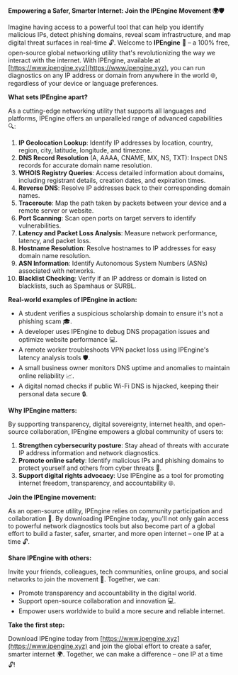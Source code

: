 **Empowering a Safer, Smarter Internet: Join the IPEngine Movement 🌍🛡️**

Imagine having access to a powerful tool that can help you identify malicious IPs, detect phishing domains, reveal scam infrastructure, and map digital threat surfaces in real-time 🔓. Welcome to **IPEngine** 🚀 – a 100% free, open-source global networking utility that's revolutionizing the way we interact with the internet. With IPEngine, available at [https://www.ipengine.xyz](https://www.ipengine.xyz), you can run diagnostics on any IP address or domain from anywhere in the world 🌐, regardless of your device or language preferences.

**What sets IPEngine apart?**

As a cutting-edge networking utility that supports all languages and platforms, IPEngine offers an unparalleled range of advanced capabilities 🔍:

1. **IP Geolocation Lookup**: Identify IP addresses by location, country, region, city, latitude, longitude, and timezone.
2. **DNS Record Resolution** (A, AAAA, CNAME, MX, NS, TXT): Inspect DNS records for accurate domain name resolution.
3. **WHOIS Registry Queries**: Access detailed information about domains, including registrant details, creation dates, and expiration times.
4. **Reverse DNS**: Resolve IP addresses back to their corresponding domain names.
5. **Traceroute**: Map the path taken by packets between your device and a remote server or website.
6. **Port Scanning**: Scan open ports on target servers to identify vulnerabilities.
7. **Latency and Packet Loss Analysis**: Measure network performance, latency, and packet loss.
8. **Hostname Resolution**: Resolve hostnames to IP addresses for easy domain name resolution.
9. **ASN Information**: Identify Autonomous System Numbers (ASNs) associated with networks.
10. **Blacklist Checking**: Verify if an IP address or domain is listed on blacklists, such as Spamhaus or SURBL.

**Real-world examples of IPEngine in action:**

* A student verifies a suspicious scholarship domain to ensure it's not a phishing scam 🎓.
* A developer uses IPEngine to debug DNS propagation issues and optimize website performance 💻.
* A remote worker troubleshoots VPN packet loss using IPEngine's latency analysis tools 🛡️.
* A small business owner monitors DNS uptime and anomalies to maintain online reliability 📈.
* A digital nomad checks if public Wi-Fi DNS is hijacked, keeping their personal data secure 🔒.

**Why IPEngine matters:**

By supporting transparency, digital sovereignty, internet health, and open-source collaboration, IPEngine empowers a global community of users to:

1. **Strengthen cybersecurity posture**: Stay ahead of threats with accurate IP address information and network diagnostics.
2. **Promote online safety**: Identify malicious IPs and phishing domains to protect yourself and others from cyber threats 🚨.
3. **Support digital rights advocacy**: Use IPEngine as a tool for promoting internet freedom, transparency, and accountability 🌐.

**Join the IPEngine movement:**

As an open-source utility, IPEngine relies on community participation and collaboration 🤝. By downloading IPEngine today, you'll not only gain access to powerful network diagnostics tools but also become part of a global effort to build a faster, safer, smarter, and more open internet – one IP at a time 🔓.

**Share IPEngine with others:**

Invite your friends, colleagues, tech communities, online groups, and social networks to join the movement 🌟. Together, we can:

* Promote transparency and accountability in the digital world.
* Support open-source collaboration and innovation 💻.
* Empower users worldwide to build a more secure and reliable internet.

**Take the first step:**

Download IPEngine today from [https://www.ipengine.xyz](https://www.ipengine.xyz) and join the global effort to create a safer, smarter internet 🌍. Together, we can make a difference – one IP at a time 🔓!